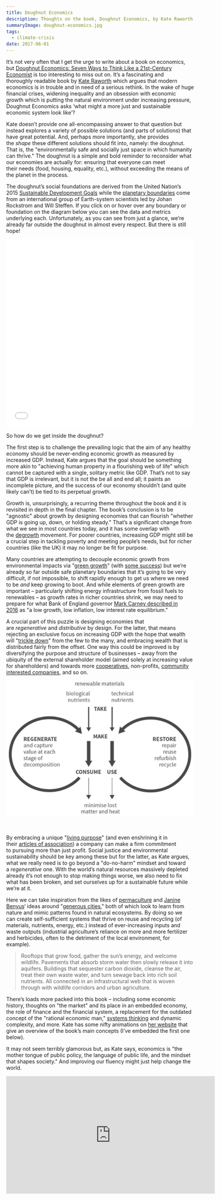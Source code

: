 ```yaml
---
title: Doughnut Economics
description: Thoughts on the book, Doughnut Economics, by Kate Raworth.
summaryImage: doughnut-economics.jpg
tags:
  - climate-crisis
date: 2017-06-01
---
```

It’s not very often that I get the urge to write about a book on economics, but [Doughnut Economics: Seven Ways to Think Like a 21st-Century Economist](https://www.amazon.co.uk/Doughnut-Economics-Seven-21st-Century-Economist/dp/1847941370) is too interesting to miss out on. It’s a fascinating and thoroughly readable book by [Kate Raworth](https://twitter.com/KateRaworth) which argues that modern economics is in trouble and in need of a serious rethink. In the wake of huge financial crises, widening inequality and an obsession with economic growth which is putting the natural environment under increasing pressure, Doughnut Economics asks ‘what might a more just and sustainable economic system look like’?

Kate doesn’t provide one all-encompassing answer to that question but instead explores a variety of possible solutions (and parts of solutions) that have great potential. And, perhaps more importantly, she provides the _shape_ these different solutions should fit into, namely: the doughnut. That is, the "environmentally safe and socially just space in which humanity can thrive." The doughnut is a simple and bold reminder to reconsider what our economies are actually for: ensuring that everyone can meet their needs (food, housing, equality, etc.), without exceeding the means of the planet in the process.

The doughnut’s social foundations are derived from the United Nation’s 2015 [Sustainable Development Goals](http://www.un.org/sustainabledevelopment/sustainable-development-goals/) while the [planetary boundaries](https://en.wikipedia.org/wiki/Planetary_boundaries) come from an international group of Earth-system scientists led by Johan Rockstrom and Will Steffen. If you click on or hover over any boundary or foundation on the diagram below you can see the data and metrics underlying each. Unfortunately, as you can see from just a glance, we’re already far outside the doughnut in almost every respect. But there is still hope!

<div style="position: relative; overflow: hidden; height: 0px; padding-bottom: 100%;">
<p><iframe style="position: absolute; top: 0; left: 0; width: 100%; height: 100%;" src="/explorables/doughnut/" name="Doughnut Economics" width="100%" height="100%" frameborder="0" scrolling="no"></iframe></p>
</div>

So how do we get inside the doughnut?

The first step is to challenge the prevailing logic that the aim of any healthy economy should be never-ending economic growth as measured by increased GDP. Instead, Kate argues that the goal should be something more akin to "achieving human property in a flourishing web of life" which cannot be captured with a single, solitary metric like GDP. That’s not to say that GDP is irrelevant, but it is not the be all and end all; it paints an incomplete picture, and the success of our economy shouldn’t (and quite likely can’t) be tied to its perpetual growth.

Growth is, unsurprisingly, a recurring theme throughout the book and it is revisited in depth in the final chapter. The book’s conclusion is to be "agnostic" about growth by designing economies that can flourish "whether GDP is going up, down, or holding steady." That’s a significant change from what we see in most countries today, and it has some overlap with the [degrowth](https://en.wikipedia.org/wiki/Degrowth) movement. For poorer countries, increasing GDP might still be a crucial step in tackling poverty and meeting people’s needs, but for richer countries (like the UK) it may no longer be fit for purpose.

Many countries are attempting to decouple economic growth from environmental impacts via "[green growth](http://www.oecd.org/about/44660627.pdf)" (with [some success](https://www.carbonbrief.org/the-35-countries-cutting-the-link-between-economic-growth-and-emissions)) but we’re already so far outside safe planetary boundaries that it’s going to be very difficult, if not impossible, to shift rapidly enough to get us where we need to be _and_ keep growing to boot. And while elements of green growth are important – particularly shifting energy infrastructure from fossil fuels to renewables – as growth rates in richer countries shrink, we may need to prepare for what Bank of England governor [Mark Carney described in 2016](http://www.bankofengland.co.uk/publications/Pages/speeches/2016/885.aspx) as "a low growth, low inflation, low interest rate equilibrium."

A crucial part of this puzzle is designing economies that are _regenerative_ and _distributive_ by design. For the latter, that means rejecting an exclusive focus on increasing GDP with the hope that wealth will "[trickle down](https://en.wikipedia.org/wiki/Trickle-down_economics)" from the few to the many, and embracing wealth that is distributed fairly from the offset. One way this could be improved is by diversifying the purpose and structure of businesses – away from the ubiquity of the external shareholder model (aimed solely at increasing value for shareholders) and towards more [cooperatives](https://en.wikipedia.org/wiki/Worker_cooperative), non-profits, [community interested companies](https://en.wikipedia.org/wiki/Community_interest_company), and so on.

![The butterfly economy: regenerative by design (Source: Doughnut Economics)](butterfly-economy.jpg "The butterfly economy: regenerative by design (Source: Doughnut Economics)")

 

By embracing a unique "[living purpose](http://www.satyamag.com/jan05/roddick.html)" (and even enshrining it in their [articles of association](https://en.wikipedia.org/wiki/Articles_of_association)) a company can make a firm commitment to pursuing more than just profit. Social justice and environmental sustainability should be key among these but for the latter, as Kate argues, what we really need is to go beyond a "do-no-harm" mindset and toward a _regenerative_ one. With the world’s natural resources massively depleted already it’s not enough to stop making things worse, we also need to fix what has been broken, and set ourselves up for a sustainable future while we’re at it.

Here we can take inspiration from the likes of [permaculture](https://en.wikipedia.org/wiki/Permaculture) and [Janine Benyus](https://biomimicry.org/janine-benyus/)‘ ideas around "[generous cities](https://www.treehugger.com/urban-design/generous-cities-biomimicry-and-urban-design.html)," both of which look to learn from nature and mimic patterns found in natural ecosystems. By doing so we can create self-sufficient systems that thrive on reuse and recycling (of materials, nutrients, energy, etc.) instead of ever-increasing inputs and waste outputs (industrial agriculture’s reliance on more and more fertilizer and herbicides, often to the detriment of the local environment, for example).

> Rooftops that grow food, gather the sun’s energy, and welcome wildlife. Pavements that absorb storm water then slowly release it into aquifers. Buildings that sequester carbon dioxide, cleanse the air, treat their own waste water, and turn sewage back into rich soil nutrients. All connected in an infrastructural web that is woven through with wildlife corridors and urban agriculture.

There’s loads more packed into this book – including some economic history, thoughts on "the market" and its place in an embedded economy, the role of finance and the financial system, a replacement for the outdated concept of the "rational economic man," [systems thinking](https://en.wikipedia.org/wiki/Systems_thinking) and dynamic complexity, and more. Kate has some nifty animations on [her website](https://www.kateraworth.com/animations/) that give an overview of the book’s main concepts (I’ve embedded the first one below).

It may not seem terribly glamorous but, as Kate says, economics is "the mother tongue of public policy, the language of public life, and the mindset that shapes society." And improving our fluency might just help change the world.

<iframe width="560" height="315" src="https://www.youtube-nocookie.com/embed/Mkg2XMTWV4g?si=2Z67cXAtkkacQjDM" title="YouTube video player" frameborder="0" allow="accelerometer; autoplay; clipboard-write; encrypted-media; gyroscope; picture-in-picture; web-share" referrerpolicy="strict-origin-when-cross-origin" allowfullscreen></iframe>
